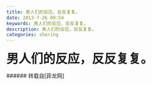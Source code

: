```yaml
---
title: 男人们的反应，反反复复。
date: 2013-7-26 09:54
keywords: 男人们的反应，反反复复。
description: 男人们的反应，反反复复。
categories: sharing
---
```

<td class="t_f" id="postmessage_27465">

<img alt="" border="0" onclick="" onmouseover="" smilieid="95" src="static/image/smiley/qiubilong/19.gif"/><strong><font size="6">男人们的反应，反反复复。</font></strong><br/>
</td>
###### 转载自[菲龙网]
